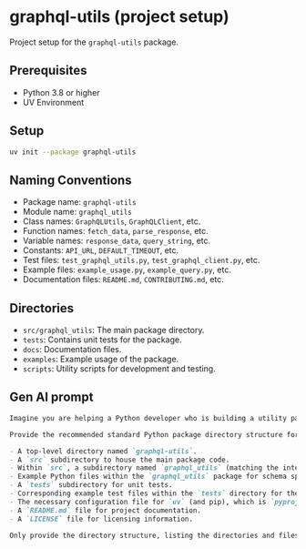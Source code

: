 # graphql-utils (project setup)

Project setup for the `graphql-utils` package.

## Prerequisites

- Python 3.8 or higher
- UV Environment

## Setup

```bash
uv init --package graphql-utils
```

## Naming Conventions

- Package name: `graphql-utils`
- Module name: `graphql_utils`
- Class names: `GraphQLUtils`, `GraphQLClient`, etc.
- Function names: `fetch_data`, `parse_response`, etc.
- Variable names: `response_data`, `query_string`, etc.
- Constants: `API_URL`, `DEFAULT_TIMEOUT`, etc.
- Test files: `test_graphql_utils.py`, `test_graphql_client.py`, etc.
- Example files: `example_usage.py`, `example_query.py`, etc.
- Documentation files: `README.md`, `CONTRIBUTING.md`, etc.

## Directories

- `src/graphql_utils`: The main package directory.
- `tests`: Contains unit tests for the package.
- `docs`: Documentation files.
- `examples`: Example usage of the package.
- `scripts`: Utility scripts for development and testing.

## Gen AI prompt

```markdown
Imagine you are helping a Python developer who is building a utility package for GraphQL, focusing on functionalities like schema splitting, validation, and formatting. The developer has decided to name their Git repository `graphql-utils` and is using the `uv` package manager.

Provide the recommended standard Python package directory structure for this project. Ensure the structure includes:

- A top-level directory named `graphql-utils`.
- A `src` subdirectory to house the main package code.
- Within `src`, a subdirectory named `graphql_utils` (matching the intended import name).
- Example Python files within the `graphql_utils` package for schema splitting, validation, and formatting.
- A `tests` subdirectory for unit tests.
- Corresponding example test files within the `tests` directory for the schema utility modules.
- The necessary configuration file for `uv` (and pip), which is `pyproject.toml`.
- A `README.md` file for project documentation.
- A `LICENSE` file for licensing information.

Only provide the directory structure, listing the directories and files with their relative paths. Do not include any content within the files.
```
